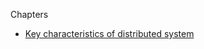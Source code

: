 Chapters
* [Key characteristics of distributed system](imshetu/my-takeways/blob/master/system-design/chapters/key-characteristics/README.md)